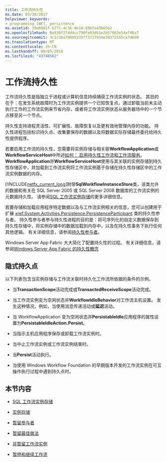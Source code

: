```yaml
---
title: 工作流持久性
ms.date: 03/30/2017
helpviewer_keywords:
- programming [WF], persistence
ms.assetid: 39e69d1f-b771-4c16-9e18-696fa43b65b2
ms.openlocfilehash: 0a938f2f4d4cc790fe03db1e2b57862e54af48a7
ms.sourcegitcommit: 3c1c3ba79895335ff3737934e39372555ca7d6d0
ms.translationtype: MT
ms.contentlocale: zh-CN
ms.lasthandoff: 09/05/2018
ms.locfileid: "43748562"
---
```

# <a name="workflow-persistence"></a>工作流持久性
工作流持久性是指独立于进程或计算机信息持续捕获工作流实例的状态。 其目的在于：在发生系统故障时为工作流实例提供一个已知恢复点，通过卸载当前未主动执行工作的工作流实例来节省内存，或者将工作流实例状态从服务器场中的一个节点移至另一个节点。  
  
 持久性支持进程灵活性、可扩展性、故障恢复以及更有效地管理内存的功能。 持久性进程包括标识持久点、收集要保存的数据以及将数据实际存储最终委托给持久性提供程序。  
  
 若要启用工作流的持久性，您需要将实例存储与相关联**WorkflowApplication**或**WorkflowServiceHost**中所述[如何： 启用持久性工作流和工作流服务](../../../docs/framework/windows-workflow-foundation/how-to-enable-persistence-for-workflows-and-workflow-services.md)。 **WorkflowApplication**并**WorkflowServiceHost**使用与其关联的实例存储到持久性存储区中，并加载到工作流实例将工作流实例基于存储在持久性存储区中的工作流实例数据的内存。  
  
 [!INCLUDE[netfx_current_long](../../../includes/netfx-current-long-md.md)]附带**SqlWorkflowInstanceStore**类，该类允许的数据和有关在 SQL Server 2005 或 SQL Server 2008 数据库的工作流实例的元数据持久性。 请参阅[SQL 工作流实例存储](../../../docs/framework/windows-workflow-foundation/sql-workflow-instance-store.md)的更多详细信息。  
  
 若要存储和加载应用程序特定数据以及与工作流实例相关的信息，您可以创建用于扩展 <xref:System.Activities.Persistence.PersistenceParticipant> 类的持久性参与者。 持久性参与者参与持久性进程的目的是：将可序列化的自定义数据保存到持久性存储中，将实例存储中的数据加载到内存中，以及在持久性事务下执行任何其他逻辑。 有关详细信息，请参阅[持久性参与者](../../../docs/framework/windows-workflow-foundation/persistence-participants.md)。  
  
 Windows Server App Fabric 大大简化了配置持久性的过程。 有关详细信息，请参阅[Windows Server App Fabric 的持久性概念](https://go.microsoft.com/fwlink/?LinkId=201200)  
  
## <a name="implicit-persistence-points"></a>隐式持久点  
 以下列表包含当实例存储与工作流关联时持久化工作流所依据的条件的示例。  
  
-   当**TransactionScope**活动完成或**TransactedReceiveScope**活动完成。  
  
-   当工作流实例变为空闲状态并**WorkflowIdleBehavior**对工作流主机设置。 发生这种情况，例如，当使用消息传递活动或**延迟**活动。  
  
-   当 WorkflowApplication 变为空闲状态并**PersistableIdle**应用程序的属性设置为**PersistableIdleAction.Persist**。  
  
-   当指示主机应用程序保存或卸载工作流实例时。  
  
-   当中止工作流实例或工作流实例结束时。  
  
-   当**Persist**活动执行。  
  
-   当使用 Windows Workflow Foundation 的早期版本开发的工作流实例在可互操作执行过程中遇到持久点时。  
  
## <a name="in-this-section"></a>本节内容  
  
-   [SQL 工作流实例存储](../../../docs/framework/windows-workflow-foundation/sql-workflow-instance-store.md)  
  
-   [实例存储](../../../docs/framework/windows-workflow-foundation/instance-stores.md)  
  
-   [暂留参与者](../../../docs/framework/windows-workflow-foundation/persistence-participants.md)  
  
-   [暂留最佳做法](../../../docs/framework/windows-workflow-foundation/persistence-best-practices.md)  
  
-   [非暂留工作流实例](../../../docs/framework/windows-workflow-foundation/non-persisted-workflow-instances.md)  
  
-   [暂停和继续工作流](../../../docs/framework/windows-workflow-foundation/pausing-and-resuming-a-workflow.md)
